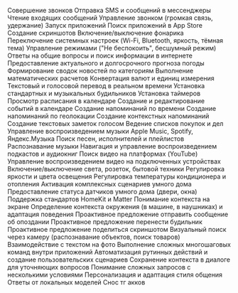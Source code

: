 Совершение звонков
Отправка SMS и сообщений в мессенджеры
Чтение входящих сообщений
Управление звонком (громкая связь, удержание)
Запуск приложений
Поиск приложений в App Store
Создание скриншотов
Включение/выключение фонарика
Переключение системных настроек (Wi-Fi, Bluetooth, яркость, тёмная тема)
Управление режимами ("Не беспокоить", бесшумный режим)
Ответы на общие вопросы и поиск информации в интернете
Предоставление актуального и долгосрочного прогноза погоды
Формирование сводок новостей по категориям
Выполнение математических расчетов
Конвертация валют и единиц измерения
Текстовый и голосовой перевод в реальном времени
Установка стандартных и музыкальных будильников
Установка таймеров
Просмотр расписания в календаре
Создание и редактирование событий в календаре
Создание напоминаний по времени
Создание напоминаний по геолокации
Создание контекстных напоминаний
Создание текстовых заметок голосом
Ведение списков покупок и дел
Управление воспроизведением музыки Apple Music, Spotify, Яндекс.Музыка
Поиск песен, исполнителей и плейлистов
Распознавание музыки
Навигация и управление воспроизведением подкастов и аудиокниг
Поиск видео на платформах (YouTube)
Управление воспроизведением видео на подключенных устройствах
Включение/выключение света, розеток, бытовой техники
Регулировка яркости и цвета освещения
Регулировка температуры кондиционера и отопления
Активация комплексных сценариев умного дома
Предоставление статуса датчиков умного дома (двери, окна)
Поддержка стандартов HomeKit и Matter
Понимание контекста на экране
Определение контекста окружения (в машине, в наушниках) и адаптация поведения
Проактивное предложение отправить сообщение об опоздании
Проактивное предложение перенести будильник
Проактивное предложение поделиться скриншотом
Визуальный поиск через камеру (распознавание объектов, поиск товаров)
Взаимодействие с текстом на фото
Выполнение сложных многошаговых команд внутри приложений
Автоматизация рутинных действий и создание пользовательских сценариев
Сохранение контекста в диалоге для уточняющих вопросов
Понимание сложных запросов с несколькими условиями
Персонализация и адаптация стиля общения
Ответы от локальных моделей
Снос тг акков
